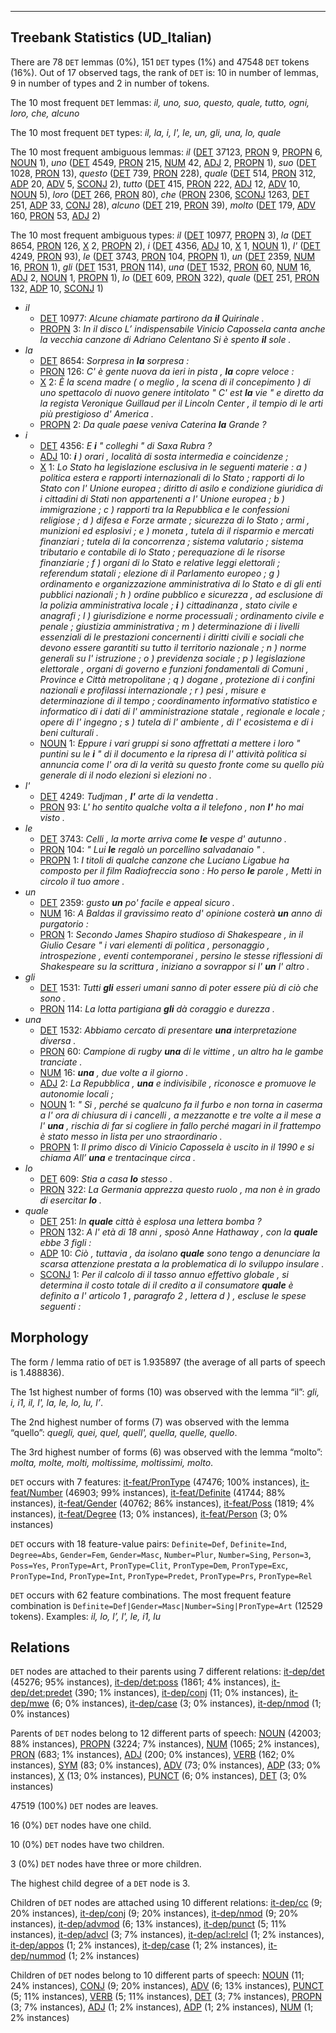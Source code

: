 

--------------------------------------------------------------------------------

## Treebank Statistics (UD_Italian)

There are 78 `DET` lemmas (0%), 151 `DET` types (1%) and 47548 `DET` tokens (16%).
Out of 17 observed tags, the rank of `DET` is: 10 in number of lemmas, 9 in number of types and 2 in number of tokens.

The 10 most frequent `DET` lemmas: <em>il, uno, suo, questo, quale, tutto, ogni, loro, che, alcuno</em>

The 10 most frequent `DET` types:  <em>il, la, i, l', le, un, gli, una, lo, quale</em>

The 10 most frequent ambiguous lemmas: <em>il</em> ([DET]() 37123, [PRON]() 9, [PROPN]() 6, [NOUN]() 1), <em>uno</em> ([DET]() 4549, [PRON]() 215, [NUM]() 42, [ADJ]() 2, [PROPN]() 1), <em>suo</em> ([DET]() 1028, [PRON]() 13), <em>questo</em> ([DET]() 739, [PRON]() 228), <em>quale</em> ([DET]() 514, [PRON]() 312, [ADP]() 20, [ADV]() 5, [SCONJ]() 2), <em>tutto</em> ([DET]() 415, [PRON]() 222, [ADJ]() 12, [ADV]() 10, [NOUN]() 5), <em>loro</em> ([DET]() 266, [PRON]() 80), <em>che</em> ([PRON]() 2306, [SCONJ]() 1263, [DET]() 251, [ADP]() 33, [CONJ]() 28), <em>alcuno</em> ([DET]() 219, [PRON]() 39), <em>molto</em> ([DET]() 179, [ADV]() 160, [PRON]() 53, [ADJ]() 2)

The 10 most frequent ambiguous types:  <em>il</em> ([DET]() 10977, [PROPN]() 3), <em>la</em> ([DET]() 8654, [PRON]() 126, [X]() 2, [PROPN]() 2), <em>i</em> ([DET]() 4356, [ADJ]() 10, [X]() 1, [NOUN]() 1), <em>l'</em> ([DET]() 4249, [PRON]() 93), <em>le</em> ([DET]() 3743, [PRON]() 104, [PROPN]() 1), <em>un</em> ([DET]() 2359, [NUM]() 16, [PRON]() 1), <em>gli</em> ([DET]() 1531, [PRON]() 114), <em>una</em> ([DET]() 1532, [PRON]() 60, [NUM]() 16, [ADJ]() 2, [NOUN]() 1, [PROPN]() 1), <em>lo</em> ([DET]() 609, [PRON]() 322), <em>quale</em> ([DET]() 251, [PRON]() 132, [ADP]() 10, [SCONJ]() 1)


* <em>il</em>
  * [DET]() 10977: <em>Alcune chiamate partirono da <b>il</b> Quirinale .</em>
  * [PROPN]() 3: <em>In il disco L’ indispensabile Vinicio Capossela canta anche la vecchia canzone di Adriano Celentano Si è spento <b>il</b> sole .</em>
* <em>la</em>
  * [DET]() 8654: <em>Sorpresa in <b>la</b> sorpresa :</em>
  * [PRON]() 126: <em>C' è gente nuova da ieri in pista , <b>la</b> copre veloce :</em>
  * [X]() 2: <em>È la scena madre ( o meglio , la scena di il concepimento ) di uno spettacolo di nuovo genere intitolato " C' est <b>la</b> vie " e diretto da la regista Veronique Guillaud per il Lincoln Center , il tempio di le arti più prestigioso d' America .</em>
  * [PROPN]() 2: <em>Da quale paese veniva Caterina <b>la</b> Grande ?</em>
* <em>i</em>
  * [DET]() 4356: <em>E <b>i</b> " colleghi " di Saxa Rubra ?</em>
  * [ADJ]() 10: <em><b>i</b> ) orari , località di sosta intermedia e coincidenze ;</em>
  * [X]() 1: <em>Lo Stato ha legislazione esclusiva in le seguenti materie : a ) politica estera e rapporti internazionali di lo Stato ; rapporti di lo Stato con l' Unione europea ; diritto di asilo e condizione giuridica di i cittadini di Stati non appartenenti a l' Unione europea ; b ) immigrazione ; c ) rapporti tra la Repubblica e le confessioni religiose ; d ) difesa e Forze armate ; sicurezza di lo Stato ; armi , munizioni ed esplosivi ; e ) moneta , tutela di il risparmio e mercati finanziari ; tutela di la concorrenza ; sistema valutario ; sistema tributario e contabile di lo Stato ; perequazione di le risorse finanziarie ; f ) organi di lo Stato e relative leggi elettorali ; referendum statali ; elezione di il Parlamento europeo ; g ) ordinamento e organizzazione amministrativa di lo Stato e di gli enti pubblici nazionali ; h ) ordine pubblico e sicurezza , ad esclusione di la polizia amministrativa locale ; <b>i</b> ) cittadinanza , stato civile e anagrafi ; l ) giurisdizione e norme processuali ; ordinamento civile e penale ; giustizia amministrativa ; m ) determinazione di i livelli essenziali di le prestazioni concernenti i diritti civili e sociali che devono essere garantiti su tutto il territorio nazionale ; n ) norme generali su l' istruzione ; o ) previdenza sociale ; p ) legislazione elettorale , organi di governo e funzioni fondamentali di Comuni , Province e Città metropolitane ; q ) dogane , protezione di i confini nazionali e profilassi internazionale ; r ) pesi , misure e determinazione di il tempo ; coordinamento informativo statistico e informatico di i dati di l' amministrazione statale , regionale e locale ; opere di l' ingegno ; s ) tutela di l' ambiente , di l' ecosistema e di i beni culturali .</em>
  * [NOUN]() 1: <em>Eppure i vari gruppi si sono affrettati a mettere i loro " puntini su le <b>i</b> " di il documento e la ripresa di l' attività politica si annuncia come l' ora di la verità su questo fronte come su quello più generale di il nodo elezioni sì elezioni no .</em>
* <em>l'</em>
  * [DET]() 4249: <em>Tudjman , <b>l'</b> arte di la vendetta .</em>
  * [PRON]() 93: <em>L' ho sentito qualche volta a il telefono , non <b>l'</b> ho mai visto .</em>
* <em>le</em>
  * [DET]() 3743: <em>Celli , la morte arriva come <b>le</b> vespe d' autunno .</em>
  * [PRON]() 104: <em>" Lui <b>le</b> regalò un porcellino salvadanaio " .</em>
  * [PROPN]() 1: <em>I titoli di qualche canzone che Luciano Ligabue ha composto per il film Radiofreccia sono : Ho perso <b>le</b> parole , Metti in circolo il tuo amore .</em>
* <em>un</em>
  * [DET]() 2359: <em>gusto <b>un</b> po' facile e appeal sicuro .</em>
  * [NUM]() 16: <em>A Baldas il gravissimo reato d' opinione costerà <b>un</b> anno di purgatorio :</em>
  * [PRON]() 1: <em>Secondo James Shapiro studioso di Shakespeare , in il Giulio Cesare " i vari elementi di politica , personaggio , introspezione , eventi contemporanei , persino le stesse riflessioni di Shakespeare su la scrittura , iniziano a sovrappor si l' <b>un</b> l' altro .</em>
* <em>gli</em>
  * [DET]() 1531: <em>Tutti <b>gli</b> esseri umani sanno di poter essere più di ciò che sono .</em>
  * [PRON]() 114: <em>La lotta partigiana <b>gli</b> dà coraggio e durezza .</em>
* <em>una</em>
  * [DET]() 1532: <em>Abbiamo cercato di presentare <b>una</b> interpretazione diversa .</em>
  * [PRON]() 60: <em>Campione di rugby <b>una</b> di le vittime , un altro ha le gambe tranciate .</em>
  * [NUM]() 16: <em><b>una</b> , due volte a il giorno .</em>
  * [ADJ]() 2: <em>La Repubblica , <b>una</b> e indivisibile , riconosce e promuove le autonomie locali ;</em>
  * [NOUN]() 1: <em>" Sì , perché se qualcuno fa il furbo e non torna in caserma a l' ora di chiusura di i cancelli , a mezzanotte e tre volte a il mese a l' <b>una</b> , rischia di far si cogliere in fallo perché magari in il frattempo è stato messo in lista per uno straordinario .</em>
  * [PROPN]() 1: <em>Il primo disco di Vinicio Capossela è uscito in il 1990 e si chiama All’ <b>una</b> e trentacinque circa .</em>
* <em>lo</em>
  * [DET]() 609: <em>Stia a casa <b>lo</b> stesso .</em>
  * [PRON]() 322: <em>La Germania apprezza questo ruolo , ma non è in grado di esercitar <b>lo</b> .</em>
* <em>quale</em>
  * [DET]() 251: <em>In <b>quale</b> città è esplosa una lettera bomba ?</em>
  * [PRON]() 132: <em>A l' età di 18 anni , sposò Anne Hathaway , con la <b>quale</b> ebbe 3 figli :</em>
  * [ADP]() 10: <em>Ciò , tuttavia , da isolano <b>quale</b> sono tengo a denunciare la scarsa attenzione prestata a la problematica di lo sviluppo insulare .</em>
  * [SCONJ]() 1: <em>Per il calcolo di il tasso annuo effettivo globale , si determina il costo totale di il credito a il consumatore <b>quale</b> è definito a l' articolo 1 , paragrafo 2 , lettera d ) , escluse le spese seguenti :</em>

## Morphology

The form / lemma ratio of `DET` is 1.935897 (the average of all parts of speech is 1.488836).

The 1st highest number of forms (10) was observed with the lemma “il”: <em>gli, i, i1, il, l', la, le, lo, lu, l’</em>.

The 2nd highest number of forms (7) was observed with the lemma “quello”: <em>quegli, quei, quel, quell', quella, quelle, quello</em>.

The 3rd highest number of forms (6) was observed with the lemma “molto”: <em>molta, molte, molti, moltissime, moltissimi, molto</em>.

`DET` occurs with 7 features: [it-feat/PronType]() (47476; 100% instances), [it-feat/Number]() (46903; 99% instances), [it-feat/Definite]() (41744; 88% instances), [it-feat/Gender]() (40762; 86% instances), [it-feat/Poss]() (1819; 4% instances), [it-feat/Degree]() (13; 0% instances), [it-feat/Person]() (3; 0% instances)

`DET` occurs with 18 feature-value pairs: `Definite=Def`, `Definite=Ind`, `Degree=Abs`, `Gender=Fem`, `Gender=Masc`, `Number=Plur`, `Number=Sing`, `Person=3`, `Poss=Yes`, `PronType=Art`, `PronType=Clit`, `PronType=Dem`, `PronType=Exc`, `PronType=Ind`, `PronType=Int`, `PronType=Predet`, `PronType=Prs`, `PronType=Rel`

`DET` occurs with 62 feature combinations.
The most frequent feature combination is `Definite=Def|Gender=Masc|Number=Sing|PronType=Art` (12529 tokens).
Examples: <em>il, lo, l’, l', le, i1, lu</em>


## Relations

`DET` nodes are attached to their parents using 7 different relations: [it-dep/det]() (45276; 95% instances), [it-dep/det:poss]() (1861; 4% instances), [it-dep/det:predet]() (390; 1% instances), [it-dep/conj]() (11; 0% instances), [it-dep/mwe]() (6; 0% instances), [it-dep/case]() (3; 0% instances), [it-dep/nmod]() (1; 0% instances)

Parents of `DET` nodes belong to 12 different parts of speech: [NOUN]() (42003; 88% instances), [PROPN]() (3224; 7% instances), [NUM]() (1065; 2% instances), [PRON]() (683; 1% instances), [ADJ]() (200; 0% instances), [VERB]() (162; 0% instances), [SYM]() (83; 0% instances), [ADV]() (73; 0% instances), [ADP]() (33; 0% instances), [X]() (13; 0% instances), [PUNCT]() (6; 0% instances), [DET]() (3; 0% instances)

47519 (100%) `DET` nodes are leaves.

16 (0%) `DET` nodes have one child.

10 (0%) `DET` nodes have two children.

3 (0%) `DET` nodes have three or more children.

The highest child degree of a `DET` node is 3.

Children of `DET` nodes are attached using 10 different relations: [it-dep/cc]() (9; 20% instances), [it-dep/conj]() (9; 20% instances), [it-dep/nmod]() (9; 20% instances), [it-dep/advmod]() (6; 13% instances), [it-dep/punct]() (5; 11% instances), [it-dep/advcl]() (3; 7% instances), [it-dep/acl:relcl]() (1; 2% instances), [it-dep/appos]() (1; 2% instances), [it-dep/case]() (1; 2% instances), [it-dep/nummod]() (1; 2% instances)

Children of `DET` nodes belong to 10 different parts of speech: [NOUN]() (11; 24% instances), [CONJ]() (9; 20% instances), [ADV]() (6; 13% instances), [PUNCT]() (5; 11% instances), [VERB]() (5; 11% instances), [DET]() (3; 7% instances), [PROPN]() (3; 7% instances), [ADJ]() (1; 2% instances), [ADP]() (1; 2% instances), [NUM]() (1; 2% instances)

